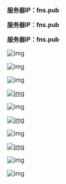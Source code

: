 **服务器IP：fns.pub**

**服务器IP：fns.pub**

**服务器IP：fns.pub**

![img](https://thingy.top/view.php/dcf932f6f2628330371696b71f682af4.png)

![img](https://thingy.top/view.php/a2ae0c720af9afcd449c6a03167b65d4.png)

![img](https://thingy.top/view.php/ac617d0a1d0d5bf0ad87b5d6ee5500ca.png)

[![img](https://thingy.top/view.php/e9aad73c74dbe09f543c55774ef19e12.png)](https://afdian.net/@fnstudio)

![img](https://thingy.top/view.php/1e364ede2a8aa8d0d3db21613dccd6c3.png)

[![img](https://thingy.top/view.php/9c7663b7bacd52e5bef1a8c98371e028.png)](https://qun.qq.com/qqweb/qunpro/share?_wv=3&_wwv=128&appChannel=share&inviteCode=lXoXX&from=246610&biz=ka)

![img](https://thingy.top/view.php/25331f4dd2282af6752ffcbe27a620f0.png)

[![img](https://thingy.top/view.php/03c6d90d4da9c1f8e637c3e777bfc0ee.png)](https://qun.qq.com/qqweb/qunpro/share?_wv=3&_wwv=128&appChannel=share&inviteCode=1W93Soj&from=246610&biz=ka)

![img](https://thingy.top/view.php/5cc0b263bb523471bedbb0cc8d8d1c01.png)

![img](https://thingy.top/view.php/d533bd7e9b231f49ef94f22ac71c05e6.png)

